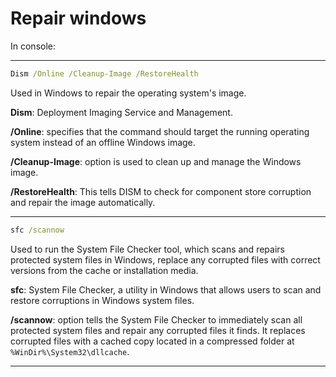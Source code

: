 # Repair windows

In console:

---

```cmd
Dism /Online /Cleanup-Image /RestoreHealth
```

Used in Windows to repair the operating system's image.

**Dism**: Deployment Imaging Service and Management.

**/Online**: specifies that the command should target the running operating system instead of an offline Windows image.

**/Cleanup-Image**: option is used to clean up and manage the Windows image.

**/RestoreHealth**: This tells DISM to check for component store corruption and repair the image automatically.

---

```cmd
sfc /scannow
```

Used to run the System File Checker tool, which scans and repairs protected system files in Windows, replace any corrupted files with correct versions from the cache or installation media.

**sfc**: System File Checker, a utility in Windows that allows users to scan and restore corruptions in Windows system files.

**/scannow**: option tells the System File Checker to immediately scan all protected system files and repair any corrupted files it finds. It replaces corrupted files with a cached copy located in a compressed folder at `%WinDir%\System32\dllcache`.

---
